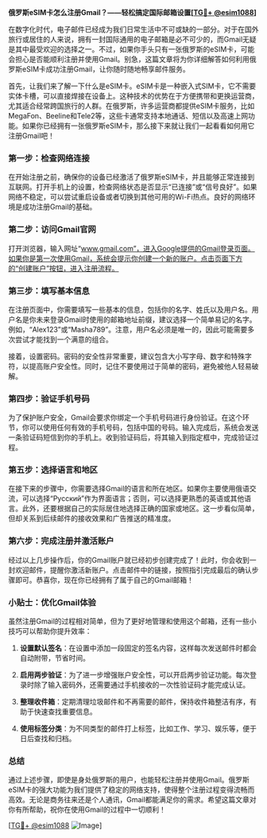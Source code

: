 **俄罗斯eSIM卡怎么注册Gmail？——轻松搞定国际邮箱设置[[TG💪+ @esim1088](https://t.me/s/esim1088)]**

在数字化时代，电子邮件已经成为我们日常生活中不可或缺的一部分。对于在国外旅行或居住的人来说，拥有一封国际通用的电子邮箱是必不可少的，而Gmail无疑是其中最受欢迎的选择之一。不过，如果你手头只有一张俄罗斯的eSIM卡，可能会担心是否能顺利注册并使用Gmail。别急，这篇文章将为你详细解答如何利用俄罗斯eSIM卡成功注册Gmail，让你随时随地畅享邮件服务。

首先，让我们来了解一下什么是eSIM卡。eSIM卡是一种嵌入式SIM卡，它不需要实体卡槽，可以直接焊接在设备上。这种技术的优势在于方便携带和更换运营商，尤其适合经常跨国旅行的人群。在俄罗斯，许多运营商都提供eSIM卡服务，比如MegaFon、Beeline和Tele2等，这些卡通常支持本地通话、短信以及高速上网功能。如果你已经拥有一张俄罗斯eSIM卡，那么接下来就让我们一起看看如何用它注册Gmail吧！

### **第一步：检查网络连接**
在开始注册之前，确保你的设备已经激活了俄罗斯eSIM卡，并且能够正常连接到互联网。打开手机上的设置，检查网络状态是否显示“已连接”或“信号良好”。如果网络不稳定，可以尝试重启设备或者切换到其他可用的Wi-Fi热点。良好的网络环境是成功注册Gmail的基础。

### **第二步：访问Gmail官网**
打开浏览器，输入网址“www.gmail.com”，进入Google提供的Gmail登录页面。如果你是第一次使用Gmail，系统会提示你创建一个新的账户。点击页面下方的“创建账户”按钮，进入注册流程。

### **第三步：填写基本信息**
在注册页面中，你需要填写一些基本的信息，包括你的名字、姓氏以及用户名。用户名是你未来登录Gmail时使用的邮箱地址前缀，建议选择一个简单易记的名字。例如，“Alex123”或“Masha789”。注意，用户名必须是唯一的，因此可能需要多次尝试才能找到一个满意的组合。

接着，设置密码。密码的安全性非常重要，建议包含大小写字母、数字和特殊字符，以提高账户安全性。同时，记住不要使用过于简单的密码，避免被他人轻易破解。

### **第四步：验证手机号码**
为了保护账户安全，Gmail会要求你绑定一个手机号码进行身份验证。在这个环节，你可以使用任何有效的手机号码，包括中国的号码。输入完成后，系统会发送一条验证码短信到你的手机上。收到验证码后，将其输入到指定框中，完成验证过程。

### **第五步：选择语言和地区**
在接下来的步骤中，你需要选择Gmail的语言和所在地区。如果你主要使用俄语交流，可以选择“Русский”作为界面语言；否则，可以选择更熟悉的英语或其他语言。此外，还要根据自己的实际居住地选择正确的国家或地区。这一步看似简单，但却关系到后续邮件的接收效果和广告推送的精准度。

### **第六步：完成注册并激活账户**
经过以上几步操作后，你的Gmail账户就已经初步创建完成了！此时，你会收到一封欢迎邮件，提醒你激活新账户。点击邮件中的链接，按照指引完成最后的确认步骤即可。恭喜你，现在你已经拥有了属于自己的Gmail邮箱！

### **小贴士：优化Gmail体验**
虽然注册Gmail的过程相对简单，但为了更好地管理和使用这个邮箱，还有一些小技巧可以帮助你提升效率：

1. **设置默认签名**：在设置中添加一段固定的签名内容，这样每次发送邮件时都会自动附带，节省时间。
   
2. **启用两步验证**：为了进一步增强账户安全性，可以开启两步验证功能。每次登录时除了输入密码外，还需要通过手机接收的一次性验证码才能完成认证。

3. **整理收件箱**：定期清理垃圾邮件和不再需要的邮件，保持收件箱整洁有序，有助于快速查找重要信息。

4. **使用标签分类**：为不同类型的邮件打上标签，比如工作、学习、娱乐等，便于日后查找和归档。

### **总结**
通过上述步骤，即使是身处俄罗斯的用户，也能轻松注册并使用Gmail。俄罗斯eSIM卡的强大功能为我们提供了稳定的网络支持，使得整个注册过程变得流畅而高效。无论是商务往来还是个人通讯，Gmail都能满足你的需求。希望这篇文章对你有所帮助，祝你在使用Gmail的过程中一切顺利！

[[TG💪+ @esim1088](https://t.me/s/esim1088) ![Image](https://i.postimg.cc/4NQfJmqS/Snipaste-2025-05-13-00-14-12.png)]